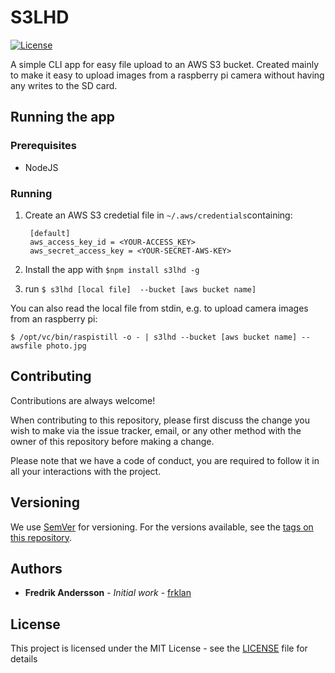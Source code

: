 # S3LHD
[![License](http://img.shields.io/:license-mit-blue.svg?style=flat-square)](https://github.com/frklan/s3lhd/blob/master/LICENSE)

A simple CLI app for easy file upload to an AWS S3 bucket. Created mainly to make it easy to upload images from a raspberry pi camera without having any writes to the SD card.

## Running the app

### Prerequisites

* NodeJS

### Running

1. Create an AWS S3 credetial file in  ````~/.aws/credentials````containing:

		[default]
		aws_access_key_id = <YOUR-ACCESS_KEY>
		aws_secret_access_key = <YOUR-SECRET-AWS-KEY>

2. Install the app with ````$npm install s3lhd -g````

3. run ```$ s3lhd [local file]  --bucket [aws bucket name]```


You can also read the local file from stdin, e.g. to upload camera images from an raspberry pi:

	$ /opt/vc/bin/raspistill -o - | s3lhd --bucket [aws bucket name] --awsfile photo.jpg


## Contributing

Contributions are always welcome!

When contributing to this repository, please first discuss the change you wish to make via the issue tracker, email, or any other method with the owner of this repository before making a change.

Please note that we have a code of conduct, you are required to follow it in all your interactions with the project.

## Versioning

We use [SemVer](http://semver.org/) for versioning. For the versions available, see the [tags on this repository](https://github.com/frklan/s3lhd/tags).

## Authors

* **Fredrik Andersson** - *Initial work* - [frklan](https://github.com/frklan)

## License

This project is licensed under the MIT License - see the [LICENSE](LICENSE) file for details